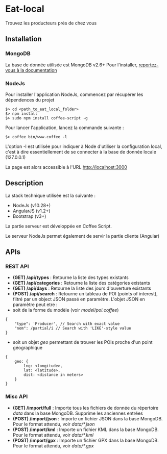 Eat-local
=========

Trouvez les producteurs près de chez vous


## Installation

### MongoDB

La base de donnée utilisée est MongoDB v2.6+
Pour l'installer, [reportez-vous à la documentation](http://docs.mongodb.org/manual/installation/)

### NodeJs

Pour installer l'application NodeJs, commencez par récupérer les dépendences du projet

```
$> cd <path_to_eat_local_folder>
$> npm install
$> sudo npm install coffee-script -g
```

Pour lancer l'application, lancez la commande suivante :

```
$> coffee bin/www.coffee -l
```

L'option -l est utilisée pour indiquer à Node d'utiliser la configuration local, c'est à dire essentiellement de se
connecter à la base de donnée locale (127.0.0.1)

La page est alors accessible à l'URL [http://localhost:3000](http://localhost:3000)


## Description

La stack technique utilisée est la suivante :
- NodeJs (v10.28+)
- AngularJS (v1.2+)
- Bootstrap (v3+)

La partie serveur est développée en Coffee Script.

Le serveur NodeJs permet également de servir la partie cliente (Angular)


## APIs

### REST API
- **(GET) /api/types** : Retourne la liste des types existants
- **(GET) /api/categories** : Retourne la liste des catégories existants
- **(GET) /api/days** : Retourne la liste des jours d'ouverture existants
- **(POST) /api/search** : Retourne un tableau de POI (points of interest), filtré par un object JSON passé en paramètre.
L'objet JSON en paramètre peut etre :
 - soit de la forme du modèle (voir _model/poi.coffee_)
 
```
{
    "type": 'Producer', // Search with exact value
    "nom": /partial/i // Search with 'LIKE'-style value
}
```
 
 - soit un objet _geo_ permettant de trouver les POIs proche d'un point géographique

```
{
    geo: {
        lng: <longitude>,
        lat: <latitude>,
        dist: <distance in meters>
    }
}
```

### Misc API
- **(GET) /import/full** : Importe tous les fichiers de donnée du répertoire _data_ dans la base MongoDB. Supprime les anciennes entrées
- **(POST) /import/json** : Importe un fichier JSON dans la base MongoDB. Pour le format attendu, voir _data/*.json_
- **(POST) /import/kml** : Importe un fichier KML dans la base MongoDB. Pour le format attendu, voir _data/*.kml_
- **(POST) /import/gpx** : Importe un fichier GPX dans la base MongoDB. Pour le format attendu, voir _data/*.gpx_
